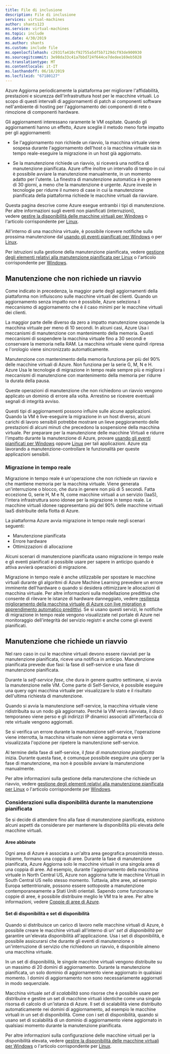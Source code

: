 ```yaml
---
title: File di inclusione
description: File di inclusione
services: virtual-machines
author: shants123
ms.service: virtual-machines
ms.topic: include
ms.date: 4/30/2019
ms.author: shants
ms.custom: include file
ms.openlocfilehash: c2931fa410cf92755a5df5b7129dcf93de900930
ms.sourcegitcommit: 3e98da33c41a7bbd724f644ce7dedee169eb5028
ms.translationtype: MT
ms.contentlocale: it-IT
ms.lasthandoff: 06/18/2019
ms.locfileid: "67180127"
---
```

Azure Aggiorna periodicamente la piattaforma per migliorare l'affidabilità, prestazioni e sicurezza dell'infrastruttura host per le macchine virtuali. Lo scopo di questi intervalli di aggiornamenti di patch ai componenti software nell'ambiente di hosting per l'aggiornamento dei componenti di rete o rimozione di componenti hardware. 

Gli aggiornamenti interessano raramente le VM ospitate. Quando gli aggiornamenti hanno un effetto, Azure sceglie il metodo meno forte impatto per gli aggiornamenti:

- Se l'aggiornamento non richiede un riavvio, la macchina virtuale viene sospesa durante l'aggiornamento dell'host o la macchina virtuale sia in tempo reale-eseguire la migrazione in un host già aggiornato.

- Se la manutenzione richiede un riavvio, si riceverà una notifica di manutenzione pianificata. Azure offre inoltre un intervallo di tempo in cui è possibile avviare la manutenzione manualmente, in un momento adatto per l'utente. La finestra di manutenzione automatica è in genere di 30 giorni, a meno che la manutenzione è urgente. Azure investe in tecnologie per ridurre il numero di case in cui la manutenzione pianificata della piattaforma richiede le macchine virtuali da riavviare. 

Questa pagina descrive come Azure esegue entrambi i tipi di manutenzione. Per altre informazioni sugli eventi non pianificati (interruzioni), vedere [gestire la disponibilità delle macchine virtuali per Windows](../articles/virtual-machines/windows/manage-availability.md) o l'articolo corrispondente per [Linux](../articles/virtual-machines/linux/manage-availability.md).

All'interno di una macchina virtuale, è possibile ricevere notifiche sulla prossima manutenzione dal [usando gli eventi pianificati per Windows](../articles/virtual-machines/windows/scheduled-events.md) o per [Linux](../articles/virtual-machines/linux/scheduled-events.md).

Per istruzioni sulla gestione della manutenzione pianificata, vedere [gestione degli elementi relativi alla manutenzione pianificata per Linux](../articles/virtual-machines/linux/maintenance-notifications.md) o l'articolo corrispondente per [Windows](../articles/virtual-machines/windows/maintenance-notifications.md).

## <a name="maintenance-that-doesnt-require-a-reboot"></a>Manutenzione che non richiede un riavvio

Come indicato in precedenza, la maggior parte degli aggiornamenti della piattaforma non influiscono sulle macchine virtuali dei clienti. Quando un aggiornamento senza impatto non è possibile, Azure seleziona il meccanismo di aggiornamento che è il caso minimi per le macchine virtuali dei clienti. 

La maggior parte delle diverso da zero a impatto manutenzione sospende la macchina virtuale per meno di 10 secondi. In alcuni casi, Azure Usa i meccanismi di manutenzione con mantenimento della memoria. Questi meccanismi di sospendere la macchina virtuale fino a 30 secondi e conservare la memoria nella RAM. La macchina virtuale viene quindi ripresa e l'orologio viene sincronizzato automaticamente. 

Manutenzione con mantenimento della memoria funziona per più del 90% delle macchine virtuali di Azure. Non funziona per la serie G, M, N e H. Azure Usa le tecnologie di migrazione in tempo reale sempre più e migliora i meccanismi di manutenzione con mantenimento della memoria per ridurre la durata della pausa.  

Queste operazioni di manutenzione che non richiedono un riavvio vengono applicato un dominio di errore alla volta. Arrestino se ricevere eventuali segnali di integrità avviso. 

Questi tipi di aggiornamenti possono influire sulle alcune applicazioni. Quando la VM è live-eseguire la migrazione in un host diverso, alcuni carichi di lavoro sensibili potrebbe mostrare un lieve peggioramento delle prestazioni di alcuni minuti che precedono la sospensione della macchina virtuale. Per preparare per la manutenzione delle macchine Virtuali e ridurre l'impatto durante la manutenzione di Azure, provare [usando gli eventi pianificati per Windows](../articles/virtual-machines/windows/scheduled-events.md) oppure [Linux](../articles/virtual-machines/linux/scheduled-events.md) per tali applicazioni. Azure sta lavorando a manutenzione-controllare le funzionalità per queste applicazioni sensibili. 

### <a name="live-migration"></a>Migrazione in tempo reale

Migrazione in tempo reale è un'operazione che non richiede un riavvio e che mantiene memoria per la macchina virtuale. Viene generata un'interruzione o blocco, che dura in genere non più di 5 secondi. Fatta eccezione G, serie H, M e N, come macchine virtuali a un servizio (IaaS), l'intera infrastruttura sono idonee per la migrazione in tempo reale. Le macchine virtuali idonee rappresentano più del 90% delle macchine virtuali IaaS distribuite della flotta di Azure. 

La piattaforma Azure avvia migrazione in tempo reale negli scenari seguenti:
- Manutenzione pianificata
- Errore hardware
- Ottimizzazioni di allocazione

Alcuni scenari di manutenzione pianificata usano migrazione in tempo reale e gli eventi pianificati è possibile usare per sapere in anticipo quando è attiva avvierà operazioni di migrazione.

Migrazione in tempo reale è anche utilizzabile per spostare le macchine virtuali durante gli algoritmi di Azure Machine Learning prevedere un errore imminente dell'hardware o quando si desidera ottimizzare le allocazioni di macchina virtuale. Per altre informazioni sulla modellazione predittiva che consente di rilevare le istanze di hardware danneggiato, vedere [resilienza miglioramento della macchina virtuale di Azure con live migration e apprendimento automatico predittivi](https://azure.microsoft.com/blog/improving-azure-virtual-machine-resiliency-with-predictive-ml-and-live-migration/?WT.mc_id=thomasmaurer-blog-thmaure). Se si usano questi servizi, le notifiche di migrazione in tempo reale vengono visualizzate nel portale di Azure nei monitoraggio dell'integrità del servizio registri e anche come gli eventi pianificati.

## <a name="maintenance-that-requires-a-reboot"></a>Manutenzione che richiede un riavvio

Nel raro caso in cui le macchine virtuali devono essere riavviati per la manutenzione pianificata, riceve una notifica in anticipo. Manutenzione pianificata prevede due fasi: la fase di self-service e una fase di manutenzione pianificata.

Durante la *self-service fase*, che dura in genere quattro settimane, si avvia la manutenzione nelle VM. Come parte di Self-Service, è possibile eseguire una query ogni macchina virtuale per visualizzare lo stato e il risultato dell'ultima richiesta di manutenzione.

Quando si avvia la manutenzione self-service, la macchina virtuale viene ridistribuita su un nodo già aggiornato. Perché la VM verrà riavviata, il disco temporaneo viene perso e gli indirizzi IP dinamici associati all'interfaccia di rete virtuale vengono aggiornati.

Se si verifica un errore durante la manutenzione self-service, l'operazione viene interrotta, la macchina virtuale non viene aggiornata e verrà visualizzata l'opzione per ripetere la manutenzione self-service. 

Al termine della fase di self-service, il *fase di manutenzione pianificata* inizia. Durante questa fase, è comunque possibile eseguire una query per la fase di manutenzione, ma non è possibile avviare la manutenzione manualmente.

Per altre informazioni sulla gestione della manutenzione che richiede un riavvio, vedere [gestione degli elementi relativi alla manutenzione pianificata per Linux](../articles/virtual-machines/linux/maintenance-notifications.md) o l'articolo corrispondente per [Windows](../articles/virtual-machines/windows/maintenance-notifications.md). 

### <a name="availability-considerations-during-scheduled-maintenance"></a>Considerazioni sulla disponibilità durante la manutenzione pianificata 

Se si decide di attendere fino alla fase di manutenzione pianificata, esistono alcuni aspetti da considerare per mantenere la disponibilità più elevata delle macchine virtuali. 

#### <a name="paired-regions"></a>Aree abbinate

Ogni area di Azure è associata a un'altra area geografica prossimità stesso. Insieme, formano una coppia di aree. Durante la fase di manutenzione pianificata, Azure Aggiorna solo le macchine virtuali in una singola area di una coppia di aree. Ad esempio, durante l'aggiornamento della macchina virtuale in North Central US, Azure non aggiorna tutte le macchine Virtuali in South Central US nello stesso momento. Tuttavia, altre aree, ad esempio Europa settentrionale, possono essere sottoposte a manutenzione contemporaneamente a Stati Uniti orientali. Sapendo come funzionano le coppie di aree, è possibile distribuire meglio le VM tra le aree. Per altre informazioni, vedere [Coppie di aree di Azure](https://docs.microsoft.com/azure/best-practices-availability-paired-regions).

#### <a name="availability-sets-and-scale-sets"></a>Set di disponibilità e set di disponibilità

Quando si distribuisce un carico di lavoro nelle macchine virtuali di Azure, è possibile creare le macchine virtuali all'interno di un' *set di disponibilità* per garantire un'elevata disponibilità all'applicazione. Usa i set di disponibilità, è possibile assicurarsi che durante gli eventi di manutenzione o un'interruzione di servizio che richiedono un riavvio, è disponibile almeno una macchina virtuale.

In un set di disponibilità, le singole macchine virtuali vengono distribuite su un massimo di 20 domini di aggiornamento. Durante la manutenzione pianificata, un solo dominio di aggiornamento viene aggiornato in qualsiasi momento. I domini di aggiornamento non sono necessariamente aggiornati in modo sequenziale. 

Macchina virtuale *set di scalabilità* sono risorse che è possibile usare per distribuire e gestire un set di macchine virtuali identiche come una singola risorsa di calcolo di un'istanza di Azure. Il set di scalabilità viene distribuito automaticamente nei domini di aggiornamento, ad esempio le macchine virtuali in un set di disponibilità. Come con i set di disponibilità, quando si usano set di scalabilità di un dominio di aggiornamento viene aggiornato in qualsiasi momento durante la manutenzione pianificata.

Per altre informazioni sulla configurazione delle macchine virtuali per la disponibilità elevata, vedere [gestire la disponibilità delle macchine virtuali per Windows](../articles/virtual-machines/windows/manage-availability.md) o l'articolo corrispondente per [Linux](../articles/virtual-machines/linux/manage-availability.md).
